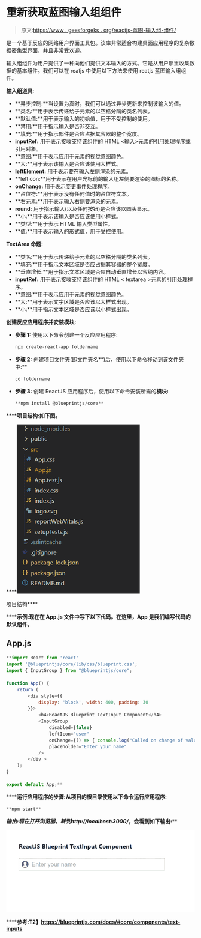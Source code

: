 # 重新获取蓝图输入组组件

> 原文:[https://www . geesforgeks . org/reactjs-蓝图-输入组-组件/](https://www.geeksforgeeks.org/reactjs-blueprint-inputgroup-component/)

是一个基于反应的网络用户界面工具包。该库非常适合构建桌面应用程序的复杂数据密集型界面，并且非常受欢迎。

输入组组件为用户提供了一种向他们提供文本输入的方式。它是从用户那里收集数据的基本组件。我们可以在 reatjs 中使用以下方法来使用 reatjs 蓝图输入组组件。

**输入组道具:**

*   **异步控制:**当设置为真时，我们可以通过异步更新来控制该输入的值。
*   **类名:**用于表示传递给子元素的以空格分隔的类名列表。
*   **默认值:**用于表示输入的初始值，用于不受控制的使用。
*   **禁用:**用于指示输入是否非交互。
*   **填充:**用于指示部件是否应占据其容器的整个宽度。
*   **inputRef:** 用于表示接收支持该组件的 HTML <输入>元素的引用处理程序或引用对象。
*   **意图:**用于表示应用于元素的视觉意图颜色。
*   **大:**用于表示该输入是否应该使用大样式。
*   **leftElement:** 用于表示要在输入左侧渲染的元素。
*   **left con:**用于表示在用户光标前的输入组左侧要渲染的图标的名称。
*   **onChange:** 用于表示变更事件处理程序。
*   **占位符:**用于表示没有任何值时的占位符文本。
*   **右元素:**用于表示输入右侧要渲染的元素。
*   **round:** 用于指示输入(以及任何按钮)是否应该以圆头显示。
*   **小:**用于表示该输入是否应该使用小样式。
*   **类型:**用于表示 HTML 输入类型属性。
*   **值:**用于表示输入的形式值，用于受控使用。

**TextArea 命题:**

*   **类名:**用于表示传递给子元素的以空格分隔的类名列表。
*   **填充:**用于指示文本区域是否应占据其容器的整个宽度。
*   **垂直增长:**用于指示文本区域是否应自动垂直增长以容纳内容。
*   **inputRef:** 用于表示接收支持该组件的 HTML < textarea >元素的引用处理程序。
*   **意图:**用于表示应用于元素的视觉意图颜色。
*   **大:**用于表示文字区域是否应该以大样式出现。
*   **小:**用于指示文本区域是否应该以小样式出现。

**创建反应应用程序并安装模块:**

*   **步骤 1:** 使用以下命令创建一个反应应用程序:

    ```jsx
    npx create-react-app foldername
    ```

*   **步骤 2:** 创建项目文件夹(即文件夹名**)后，使用以下命令移动到该文件夹中:**

    ```jsx
    cd foldername
    ```

*   **步骤 3:** 创建 ReactJS 应用程序后，使用以下命令安装所需的****模块:****

    ```jsx
    **npm install @blueprintjs/core**
    ```

******项目结构:**如下图。****

****![](img/f04ae0d8b722a9fff0bd9bd138b29c23.png)

项目结构**** 

******示例:**现在在 **App.js** 文件中写下以下代码。在这里，App 是我们编写代码的默认组件。****

## ****App.js****

```jsx
**import React from 'react'
import '@blueprintjs/core/lib/css/blueprint.css';
import { InputGroup } from "@blueprintjs/core";

function App() {
    return (
        <div style={{
            display: 'block', width: 400, padding: 30
        }}>
            <h4>ReactJS Blueprint TextInput Component</h4>
            <InputGroup
                disabled={false}
                leftIcon="user"
                onChange={() => { console.log("Called on change of value") }}
                placeholder="Enter your name"
            />
        </div >
    );
}

export default App;**
```

******运行应用程序的步骤:**从项目的根目录使用以下命令运行应用程序:****

```jsx
**npm start**
```

******输出:**现在打开浏览器，转到***http://localhost:3000/***，会看到如下输出:****

****![](img/b20ed099cd9f9ab2a54c6ef72aba8da0.png)****

******参考:**T2】https://blueprintjs.com/docs/#core/components/text-inputs****